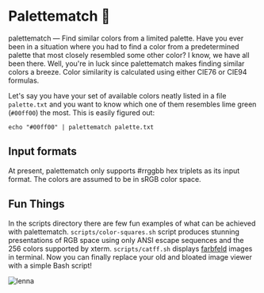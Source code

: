# Palettematch :rainbow:

palettematch — Find similar colors from a limited palette. Have you ever been
in a situation where you had to find a color from a predetermined palette that
most closely resembled some other color? I know, we have all been there. Well,
you're in luck since palettematch makes finding similar colors a breeze. Color
similarity is calculated using either CIE76 or CIE94 formulas.

Let's say you have your set of available colors neatly listed in a file
`palette.txt` and you want to know which one of them resembles lime green
(`#00ff00`) the most. This is easily figured out:

	echo "#00ff00" | palettematch palette.txt

## Input formats

At present, palettematch only supports #rrggbb hex triplets as its input format.
The colors are assumed to be in sRGB color space.

## Fun Things

In the scripts directory there are few fun examples of what can be achieved with
palettematch. `scripts/color-squares.sh` script produces stunning presentations
of RGB space using only ANSI escape sequences and the 256 colors supported by
xterm. `scripts/catff.sh` displays
[farbfeld](http://tools.suckless.org/farbfeld/) images in terminal. Now you can
finally replace your old and bloated image viewer with a simple Bash script!

![lenna](https://i.imgur.com/SwHfhj2.png)

